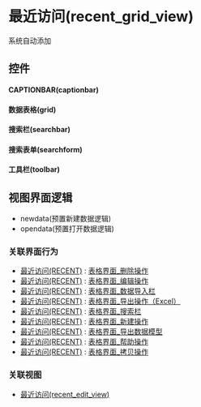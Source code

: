# 最近访问(recent_grid_view)  <!-- {docsify-ignore-all} -->


系统自动添加


<el-skeleton style="width:60%">
	<template #template>
		<div style="padding-bottom: 5px;">
			<div style="height:40px;display: flex;align-items: center;justify-content: space-between;">
				<el-tooltip content="页面标题">
					<el-skeleton-item variant="text" style="height:40px;"></el-skeleton-item>
				</el-tooltip>
				<el-tooltip content="搜索栏">
				    <el-skeleton-item variant="text" style="margin-left: 10px;height:40px;width:300px;"></el-skeleton-item>
				</el-tooltip>
				<el-skeleton style="width:250px;">
					<template #template>
						<el-tooltip content="工具栏">
							<div style="display: flex;align-items: center;justify-content:end">
								<el-skeleton-item variant="text" style="margin-left: 10px;height:40px;width:80px"></el-skeleton-item>
								<el-skeleton-item variant="text" style="margin-left: 10px;height:40px;width:80px"></el-skeleton-item>
								<el-skeleton-item variant="text" style="margin-left: 10px;height:40px;width:80px"></el-skeleton-item>
							</div>
						</el-tooltip>
					</template>
				</el-skeleton>
			</div>
		</div>
		<el-tooltip content="数据表格">
			<el-skeleton-item variant="p" style="height:300px"></el-skeleton-item>
		</el-tooltip>
	</template>
</el-skeleton>


## 控件
#### CAPTIONBAR(captionbar)

#### 数据表格(grid)

#### 搜索栏(searchbar)

#### 搜索表单(searchform)

#### 工具栏(toolbar)


## 视图界面逻辑
  * newdata(预置新建数据逻辑)
  * opendata(预置打开数据逻辑)


### 关联界面行为
  * [最近访问(RECENT)](module/Base/recent) : [表格界面_删除操作](module/Base/recent#界面行为)
  * [最近访问(RECENT)](module/Base/recent) : [表格界面_编辑操作](module/Base/recent#界面行为)
  * [最近访问(RECENT)](module/Base/recent) : [表格界面_数据导入栏](module/Base/recent#界面行为)
  * [最近访问(RECENT)](module/Base/recent) : [表格界面_导出操作（Excel）](module/Base/recent#界面行为)
  * [最近访问(RECENT)](module/Base/recent) : [表格界面_搜索栏](module/Base/recent#界面行为)
  * [最近访问(RECENT)](module/Base/recent) : [表格界面_新建操作](module/Base/recent#界面行为)
  * [最近访问(RECENT)](module/Base/recent) : [表格界面_导出数据模型](module/Base/recent#界面行为)
  * [最近访问(RECENT)](module/Base/recent) : [表格界面_帮助操作](module/Base/recent#界面行为)
  * [最近访问(RECENT)](module/Base/recent) : [表格界面_拷贝操作](module/Base/recent#界面行为)

### 关联视图
  * [最近访问(recent_edit_view)](app/view/recent_edit_view)

<script>
 const { createApp } = Vue
  createApp({
    data() {
      return {

      }
    }
  }).use(ElementPlus).mount('#app')
</script>